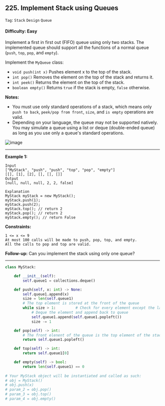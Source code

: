 ## 225. Implement Stack using Queues

```Tag```: ```Stack```  ```Design```  ```Queue```

#### Difficulty: Easy

Implement a first in first out (FIFO) queue using only two stacks. The implemented queue should support all the functions of a normal queue (```push```, ```top```, ```pop```, and ```empty```).

Implement the ```MyQueue``` class:

- ```void push(int x)``` Pushes element x to the top of the stack.
- ```int pop()``` Removes the element on the top of the stack and returns it.
- ```int peek()``` Returns the element on the top of the stack.
- ```boolean empty()``` Returns ```true``` if the stack is empty, ```false``` otherwise.

__Notes:__

- You must use only standard operations of a stack, which means only ```push to back```, ```peek/pop from front```, ```size```, and ```is empty``` operations are valid.
- Depending on your language, the queue may not be supported natively. You may simulate a queue using a list or deque (double-ended queue) as long as you use only a queue's standard operations.
 
![image](https://user-images.githubusercontent.com/35042430/209283943-ed2b34c6-e021-4a39-8302-813ceea70073.png)

---

__Example 1:__
```
Input
["MyStack", "push", "push", "top", "pop", "empty"]
[[], [1], [2], [], [], []]
Output
[null, null, null, 2, 2, false]

Explanation
MyStack myStack = new MyStack();
myStack.push(1);
myStack.push(2);
myStack.top(); // return 2
myStack.pop(); // return 2
myStack.empty(); // return False
``` 

__Constraints:__
```
1 <= x <= 9
At most 100 calls will be made to push, pop, top, and empty.
All the calls to pop and top are valid.
```

__Follow-up:__ Can you implement the stack using only one queue?

---

```Python
class MyStack:

    def __init__(self):
        self.queue1 = collections.deque()

    def push(self, x: int) -> None:
        self.queue1.append(x)
        size = len(self.queue1)
        # The top element is stored at the front of the queue
        while size > 1:         # Check for every element except the last one
            # Deque the element and append back to queue
            self.queue1.append(self.queue1.popleft())
            size -= 1

    def pop(self) -> int:
        # The front elenent of the queue is the top element of the stack
        return self.queue1.popleft()

    def top(self) -> int:
        return self.queue1[0]

    def empty(self) -> bool:
        return len(self.queue1) == 0
        
# Your MyStack object will be instantiated and called as such:
# obj = MyStack()
# obj.push(x)
# param_2 = obj.pop()
# param_3 = obj.top()
# param_4 = obj.empty()

```

